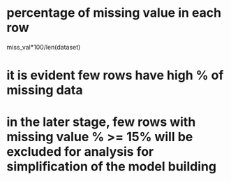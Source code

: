 # percentage of missing value in each row
miss_val*100/len(dataset)
# it is evident few rows have high % of missing data
# in the later stage, few rows with missing value % >= 15% will be excluded for analysis for simplification of the model building
